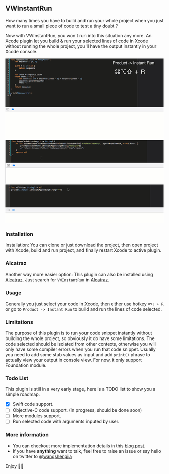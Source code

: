 ## VWInstantRun

How many times you have to build and run your whole project when you just want to run 
a small piece of code to test a tiny doubt ?

Now with VWInstantRun, you won't run into this situation any more. An Xcode plugin let you build & run your selected lines of code in Xcode without running the whole project, you'll have the output instantly in your Xcode console.

![](run_swift_code_1.gif)
![](run_swift_code_2.gif)
![](run_swift_code_3.gif)

### Installation

Installation: You can clone or just download the project, then open project with Xcode, 
build and run project, and finally restart Xcode to active plugin.

### Alcatraz

Another way more easier option: This plugin can also be installed using [Alcatraz](https://github.com/alcatraz/alcatraz-packages). 
Just search for `VWInstantRun` in [Alcatraz](https://github.com/alcatraz/alcatraz-packages).

### Usage

Generally you just select your code in Xcode, then either use hotkey `⌘⌥⇧ + R` or go to `Product -> Instant Run` to 
build and run the lines of code selected. 

### Limitations

The purpose of this plugin is to run your code snippet instantly without building the whole project, so obviously it do have some limitations. The code selected should be isolated from other contexts, otherwise you will only have some compiler errors when you run that code snippet. Usually you need to add some stub values as input and add `print()` phrase to actually view your output in console view. For now, it only support Foundation module.

### Todo List
This plugin is still in a very early stage, here is a TODO list to show you a simple roadmap.
- [x] Swift code support.
- [ ] Objective-C code support. (In progress, should be done soon)
- [ ] More modules support.
- [ ] Run selected code with arguments inputed by user.

### More information
- You can checkout more implementation details in this [blog post](https://medium.com/@victor_wang/run-your-code-snippet-from-xcode-without-building-the-whole-project-1821cf85b2f2#.rkcfjqcl5).
- If you have __anything__ want to talk, feel free to raise an issue or say hello on twitter to [@wangshengjia](https://twitter.com/wangshengjia)

Enjoy :tada::tada:
